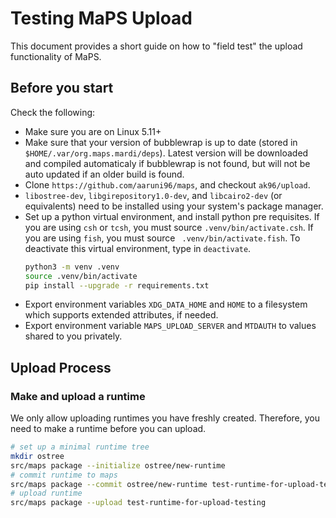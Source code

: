 # Testing MaPS Upload

This document provides a short guide on how to "field test" the upload functionality of MaPS.

## Before you start

Check the following:

- Make sure you are on Linux 5.11+
- Make sure that your version of bubblewrap is up to date (stored in
  `$HOME/.var/org.maps.mardi/deps`). Latest version will be downloaded and compiled automaticaly if
  bubblewrap is not found, but will not be auto updated if an older build is found.
- Clone `https://github.com/aaruni96/maps`, and checkout `ak96/upload`.
- `libostree-dev`, `libgirepository1.0-dev`, and `libcairo2-dev` (or equivalents) need to be
  installed using your system's package manager.
- Set up a python virtual environment, and install python pre requisites. If you are using `csh` or `tcsh`, you must source `.venv/bin/activate.csh`. If you are using `fish`, you must source ` .venv/bin/activate.fish`. To deactivate this virtual environment, type in `deactivate`.
  ```bash
  python3 -m venv .venv
  source .venv/bin/activate
  pip install --upgrade -r requirements.txt
  ```
- Export environment variables `XDG_DATA_HOME` and `HOME` to a filesystem which supports extended
  attributes, if needed.
- Export environment variable `MAPS_UPLOAD_SERVER` and `MTDAUTH` to values shared to you privately.

## Upload Process

### Make and upload a runtime

We only allow uploading runtimes you have freshly created. Therefore, you need to make a runtime
before you can upload.

```bash
# set up a minimal runtime tree
mkdir ostree
src/maps package --initialize ostree/new-runtime
# commit runtime to maps
src/maps package --commit ostree/new-runtime test-runtime-for-upload-testing
# upload runtime
src/maps package --upload test-runtime-for-upload-testing
```
